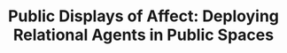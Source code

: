 ---
name: "Public Displays Of Affect Deploying Relational"
title: "Public Displays of Affect: Deploying Relational Agents in Public Spaces"
project: null
event: "CHI'08 Extended Abstracts."
authors:
- name: "Bickmore, T.."
- name: "Pfeifer, L.."
- name: "Schulman, D.."
- name: "Perera, S.."
- name: "Senanayake, C.."
- name: "Nazmi, I.."
year: 2008
resources:
- name: "CHI08-MOS"
  src: "CHI08-MOS.pdf"
external_url: null
draft: false
---